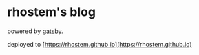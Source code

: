 # rhostem's blog

powered by [gatsby](https://github.com/gatsbyjs/gatsby).

deployed to [https://rhostem.github.io](https://rhostem.github.io)
